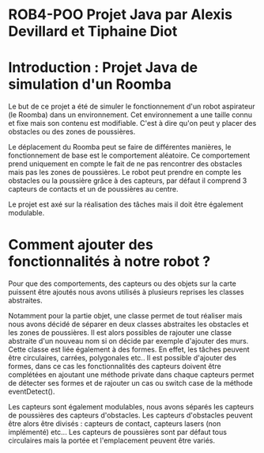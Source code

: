 # ROB4-POO Projet Java par Alexis Devillard et Tiphaine Diot

# Introduction : Projet Java de simulation d'un Roomba

Le but de ce projet a été de simuler le fonctionnement d'un robot aspirateur (le Roomba) dans un environnement. 
Cet environnement a une taille connu et fixe mais son contenu est modifiable. C'est à dire qu'on peut y placer des obstacles ou des zones de poussières. 

Le déplacement du Roomba peut se faire de différentes manières, le fonctionnement de base est le comportement aléatoire. Ce comportement prend uniquement en compte le fait de ne pas rencontrer des obstacles mais pas les zones de poussières. 
Le robot peut prendre en compte les obstacles ou la poussière grâce à des capteurs, par défaut il comprend 3 capteurs de contacts et un de poussières au centre. 

Le projet est axé sur la réalisation des tâches mais il doit être également modulable. 

# Comment ajouter des fonctionnalités à notre robot ? 

Pour que des comportements, des capteurs ou des objets sur la carte puissent être ajoutés nous avons utilisés à plusieurs reprises les classes abstraites. 

Notamment pour la partie objet, une classe permet de tout réaliser mais nous avons décidé de séparer en deux classes abstraites les obstacles et les zones de poussières. Il est alors possibles de rajouter une classe abstraite d'un nouveau nom si on décide par exemple d'ajouter des murs. Cette classe est liée également à des formes. En effet, les tâches peuvent être circulaires, carrées, polygonales etc.. 
Il est possible d'ajouter des formes, dans ce cas les fonctionnalités des capteurs doivent être complétées en ajoutant une méthode private dans chaque capteurs permet de détecter ses formes et de rajouter un cas ou switch case de la méthode eventDetect(). 

Les capteurs sont également modulables, nous avons séparés les capteurs de poussières des capteurs d'obstacles. Les capteurs d'obstacles peuvent être alors être divisés : capteurs de contact, capteurs lasers (non implémenté) etc... Les capteurs de poussières sont par défaut tous circulaires mais la portée et l'emplacement peuvent être variés. 



